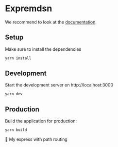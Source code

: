 # Expremdsn

We recommend to look at the [documentation](https://www.npmjs.com/package/expremdsn).

## Setup

Make sure to install the dependencies

```bash
yarn install
```

## Development

Start the development server on http://localhost:3000

```bash
yarn dev
```

## Production

Build the application for production:

```bash
yarn build
```


🏰 My express with path routing

